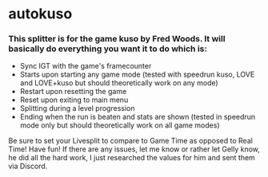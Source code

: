 # autokuso

### This splitter is for the game kuso by Fred Woods. It will basically do everything you want it to do which is:

* Sync IGT with the game's framecounter
* Starts upon starting any game mode (tested with speedrun kuso, LOVE and LOVE+kuso but should theoretically work on any mode)
* Restart upon resetting the game
* Reset upon exiting to main menu
* Splitting during a level progression
* Ending when the run is beaten and stats are shown (tested in speedrun mode only but should theoretically work on all game modes)

Be sure to set your Livesplit to compare to Game Time as opposed to Real Time!
Have fun! 
If there are any issues, let me know or rather let Gelly know, he did all the hard work, I just researched the values for him and sent them via Discord.
